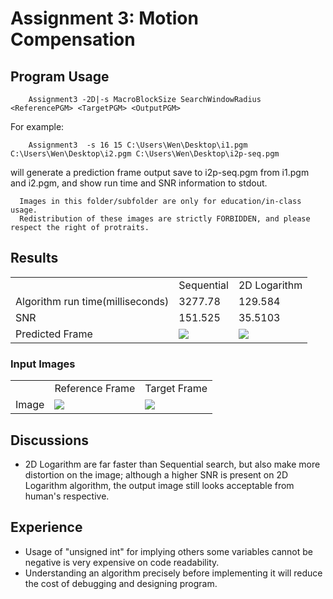 # Assignment 3: Motion Compensation
## Program Usage
        Assignment3 -2D|-s MacroBlockSize SearchWindowRadius <ReferencePGM> <TargetPGM> <OutputPGM>  
For example: 

        Assignment3  -s 16 15 C:\Users\Wen\Desktop\i1.pgm C:\Users\Wen\Desktop\i2.pgm C:\Users\Wen\Desktop\i2p-seq.pgm  
will generate a prediction frame output save to i2p-seq.pgm from i1.pgm and i2.pgm, and show run time and SNR information to stdout.    

      Images in this folder/subfolder are only for education/in-class usage.
      Redistribution of these images are strictly FORBIDDEN, and please respect the right of protraits.

## Results
<table><tr><td></td><td>Sequential</td><td>2D Logarithm</td></tr>
<tr><td>Algorithm run time(milliseconds)</td><td>3277.78</td><td>129.584</td></tr>
<tr><td>SNR</td><td>151.525</td><td>35.5103</td></tr>
<tr><td>Predicted Frame</td><td><img src=https://raw.githubusercontent.com/xilwen/multimedia-systems-assignments/master/Assignment3/images/i2p-seq.jpg>
</td><td><img src=https://raw.githubusercontent.com/xilwen/multimedia-systems-assignments/master/Assignment3/images/i2p-2d.jpg></td></tr></table>  

### Input Images
<table><tr><td></td><td>Reference Frame</td><td>Target Frame</td></tr>
<tr><td>Image</td><td><img src=https://raw.githubusercontent.com/xilwen/multimedia-systems-assignments/master/Assignment3/images/i1.jpg></td><td><img src=https://raw.githubusercontent.com/xilwen/multimedia-systems-assignments/master/Assignment3/images/i2.jpg></td></tr></table>  
  

## Discussions
- 2D Logarithm are far faster than Sequential search, but also make more distortion on the image; although a higher SNR is present on 2D Logarithm algorithm, the output image still looks acceptable from human's respective.

## Experience 
* Usage of "unsigned int" for implying others some variables cannot be negative is very expensive on code readability.    
* Understanding an algorithm precisely before implementing it will reduce the cost of debugging and designing program.


 
 